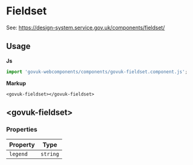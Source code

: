 # Fieldset

See: https://design-system.service.gov.uk/components/fieldset/

## Usage

**Js**

```javascript
import 'govuk-webcomponents/components/govuk-fieldset.component.js';
```

**Markup**

```markup
<govuk-fieldset></govuk-fieldset>
```



## &lt;govuk-fieldset&gt;


### Properties

| Property  |  Type     |
|-----------|-----------|
| `legend` | `string` |





